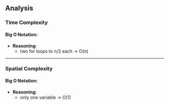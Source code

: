 ## **Analysis**

### **Time Complexity**

#### **Big O Notation:**

- **Reasoning**:
  - two for loops to n/2 each -> O(n)

---

### **Spatial Complexity**

#### **Big O Notation:**

- **Reasoning**:
  - only one variable -> O(1)